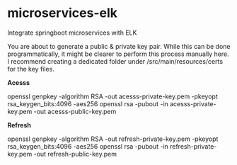 # microservices-elk
Integrate springboot microservices with ELK


You are about to generate a public & private key pair. While this can be done programmatically, it might be clearer to perform this process manually here. 
I recommend creating a dedicated folder under /src/main/resources/certs for the key files.

**Acesss**

openssl genpkey -algorithm RSA -out acesss-private-key.pem -pkeyopt rsa_keygen_bits:4096 -aes256
openssl rsa -pubout -in acesss-private-key.pem -out acesss-public-key.pem

**Refresh**

openssl genpkey -algorithm RSA -out refresh-private-key.pem -pkeyopt rsa_keygen_bits:4096 -aes256
openssl rsa -pubout -in refresh-private-key.pem -out refresh-public-key.pem

